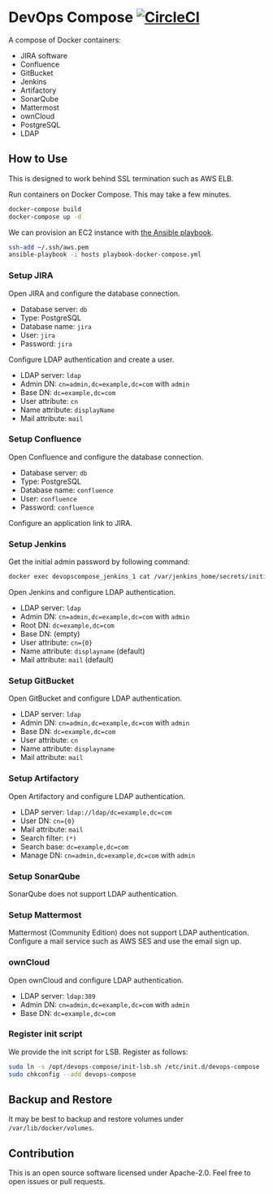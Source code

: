 # DevOps Compose [![CircleCI](https://circleci.com/gh/int128/devops-compose.svg?style=shield)](https://circleci.com/gh/int128/devops-compose)

A compose of Docker containers:

* JIRA software
* Confluence
* GitBucket
* Jenkins
* Artifactory
* SonarQube
* Mattermost
* ownCloud
* PostgreSQL
* LDAP

## How to Use

This is designed to work behind SSL termination such as AWS ELB.

Run containers on Docker Compose.
This may take a few minutes.

```sh
docker-compose build
docker-compose up -d
```

We can provision an EC2 instance with [the Ansible playbook](playbook-docker-compose.yml).

```sh
ssh-add ~/.ssh/aws.pem
ansible-playbook -i hosts playbook-docker-compose.yml
```

### Setup JIRA

Open JIRA and configure the database connection.

- Database server: `db`
- Type: PostgreSQL
- Database name: `jira`
- User: `jira`
- Password: `jira`

Configure LDAP authentication and create a user.

- LDAP server: `ldap`
- Admin DN: `cn=admin,dc=example,dc=com` with `admin`
- Base DN: `dc=example,dc=com`
- User attribute: `cn`
- Name attribute: `displayName`
- Mail attribute: `mail`

### Setup Confluence

Open Confluence and configure the database connection.

- Database server: `db`
- Type: PostgreSQL
- Database name: `confluence`
- User: `confluence`
- Password: `confluence`

Configure an application link to JIRA.

### Setup Jenkins

Get the initial admin password by following command:

```sh
docker exec devopscompose_jenkins_1 cat /var/jenkins_home/secrets/initialAdminPassword
```

Open Jenkins and configure LDAP authentication.

- LDAP server: `ldap`
- Admin DN: `cn=admin,dc=example,dc=com` with `admin`
- Root DN: `dc=example,dc=com`
- Base DN: (empty)
- User attribute: `cn={0}`
- Name attribute: `displayname` (default)
- Mail attribute: `mail` (default)

### Setup GitBucket

Open GitBucket and configure LDAP authentication.

- LDAP server: `ldap`
- Admin DN: `cn=admin,dc=example,dc=com` with `admin`
- Base DN: `dc=example,dc=com`
- User attribute: `cn`
- Name attribute: `displayname`
- Mail attribute: `mail`

### Setup Artifactory

Open Artifactory and configure LDAP authentication.

- LDAP server: `ldap://ldap/dc=example,dc=com`
- User DN: `cn={0}`
- Mail attribute: `mail`
- Search filter: `(*)`
- Search base: `dc=example,dc=com`
- Manage DN: `cn=admin,dc=example,dc=com` with `admin`

### Setup SonarQube

SonarQube does not support LDAP authentication.

### Setup Mattermost

Mattermost (Community Edition) does not support LDAP authentication.
Configure a mail service such as AWS SES and use the email sign up.

### ownCloud

Open ownCloud and configure LDAP authentication.

- LDAP server: `ldap:389`
- Admin DN: `cn=admin,dc=example,dc=com` with `admin`
- Base DN: `dc=example,dc=com`

### Register init script

We provide the init script for LSB.
Register as follows:

```sh
sudo ln -s /opt/devops-compose/init-lsb.sh /etc/init.d/devops-compose
sudo chkconfig --add devops-compose
```

## Backup and Restore

It may be best to backup and restore volumes under `/var/lib/docker/volumes`.

## Contribution

This is an open source software licensed under Apache-2.0.
Feel free to open issues or pull requests.

